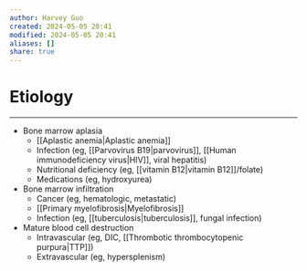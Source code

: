 ```yaml
---
author: Harvey Guo
created: 2024-05-05 20:41
modified: 2024-05-05 20:41
aliases: []
share: true
---
```

# Etiology
---
- Bone marrow aplasia
	- [[Aplastic anemia|Aplastic anemia]]
	- Infection (eg, [[Parvovirus B19|parvovirus]], [[Human immunodeficiency virus|HIV]], viral hepatitis)
	- Nutritional deficiency (eg, [[vitamin B12|vitamin B12]]/folate)
	- Medications (eg, hydroxyurea)
- Bone marrow infiltration
	- Cancer (eg, hematologic, metastatic)
	- [[Primary myelofibrosis|Myelofibrosis]]
	- Infection (eg, [[tuberculosis|tuberculosis]], fungal infection)
- Mature blood cell destruction
	- Intravascular (eg, DIC, [[Thrombotic thrombocytopenic purpura|TTP]])
	- Extravascular (eg, hypersplenism)
